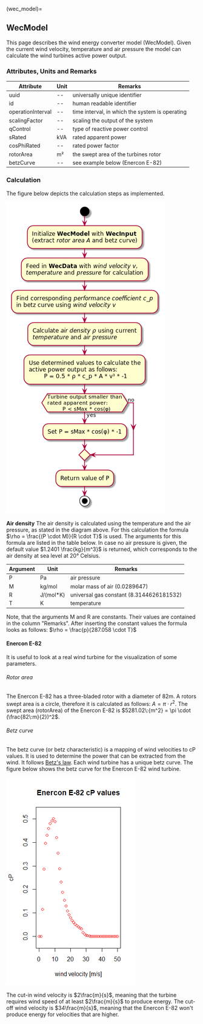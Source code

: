 (wec_model)=

## WecModel

This page describes the wind energy converter model (WecModel). Given the current wind velocity, temperature and air pressure the model can calculate the wind turbines active power output.

### Attributes, Units and Remarks


| Attribute         | Unit | Remarks                                         |
| ------------------- | ------ | ------------------------------------------------- |
| uuid              | --   | universally unique identifier                   |
| id                | --   | human readable identifier                       |
| operationInterval | --   | time interval, in which the system is operating |
| scalingFactor     | --   | scaling the output of the system                |
| qControl          | --   | type of reactive power control                  |
| sRated            | kVA  | rated apparent power                            |
| cosPhiRated       | --   | rated power factor                              |
| rotorArea         | m²  | the swept area of the turbines rotor            |
| betzCurve         | --   | see example below (Enercon E-82)                |

### Calculation

The figure below depicts the calculation steps as implemented.

![](../images/models/wec_model/WecModelCalculation.png)

**Air density**
The air density is calculated using the temperature and the air pressure, as stated in the diagram above. For this calculation the formula $\rho = \frac{(P \cdot M)}{R \cdot T}$ is used. The arguments for this formula are listed in the table below. In case no air pressure is given, the default value $1.2401 \frac{kg}{m^3}$ is returned, which corresponds to the air density at sea level at 20° Celsius.


| Argument | Unit      | Remarks                                  |
| ---------- | ----------- | ------------------------------------------ |
| P        | Pa        | air pressure                             |
| M        | kg/mol    | molar mass of air (0.0289647)            |
| R        | J/(mol*K) | universal gas constant (8.3144626181532) |
| T        | K         | temperature                              |

Note, that the arguments M and R are constants. Their values are contained in the column "Remarks". After inserting the constant values the formula looks as follows: $\rho = \frac{p}{287.058 \cdot T}$

#### Enercon E-82

It is useful to look at a real wind turbine for the visualization of some parameters.

###### Rotor area

The Enercon E-82 has a three-bladed rotor with a diameter of 82m. A rotors swept area is a circle, therefore it is calculated as follows: $A = \pi \cdot r^2$. The swept area (rotorArea) of the Enercon E-82 is $5281.02\:{m^2} = \pi \cdot (\frac{82\:m}{2})^2$.

###### Betz curve

The betz curve (or betz characteristic) is a mapping of wind velocities to cP values. It is used to determine the power that can be extracted from the wind. It follows [Betz's law](https://en.wikipedia.org/wiki/Betz's_law). Each wind turbine has a unique betz curve. The figure below shows the betz curve for the Enercon E-82 wind turbine.

![](../images/models/wec_model/EnerconE82cpPlot.png)

The cut-in wind velocity is $2\frac{m}{s}$, meaning that the turbine requires wind speed of at least $2\frac{m}{s}$ to produce energy. The cut-off wind velocity is $34\frac{m}{s}$, meaning that the Enercon E-82 won't produce energy for velocities that are higher.


